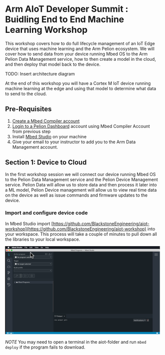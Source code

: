 # Arm AIoT Developer Summit : Buidling End to End Machine Learning Workshop
This workshop covers how to do full lifecycle management of an IoT Edge device that uses machine learning and the Arm Pelion ecosystem. We will cover how to send data from your device running Mbed OS to the Arm Pelion Data Management service, how to then create a model in the cloud, and then deploy that model back to the device. 

TODO: Insert architecture diagram

At the end of this workshop you will have a Cortex M IoT device running machine learning at the edge and using that model to determine what data to send to the cloud. 

## Pre-Requisites
1) [Create a Mbed Compiler account](https://os.mbed.com/account/login/?next=/)
1) [Login to a Pelion Dashboard](https://portal.mbedcloud.com/federated-login?issuer=https%3A%2F%2Faccount.mbed.com%2F&next=%2F)  account using Mbed Compiler Account from previous step
1) Install [Mbed Studio](https://os.mbed.com/studio/) on your machine
1) Give your email to your instructor to add you to the Arm Data Management account. 


## Section 1: Device to Cloud
In the first workshop session we will connect our device running Mbed OS to the Pelion Data Management service and the Pelion Device Management service. Pelion Data will allow us to store data and then process it later into a ML model, Pelion Device management will allow us to view real time data on the device as well as issue commands and firmware updates to the device. 


### Import and configure device code
In Mbed Studio import [https://github.com/BlackstoneEngineering/aiot-workshop](https://github.com/BlackstoneEngineering/aiot-workshop) into your workspace. This process will take a couple of minutes to pull down all the libraries to your local workspace. 

![ImportProgramMbedStudio.gif](./img/ImportProgramMbedStudio.gif)

*NOTE* You may need to open a terminal in the aiot-folder and run `mbed deploy` if the program fails to download. 
